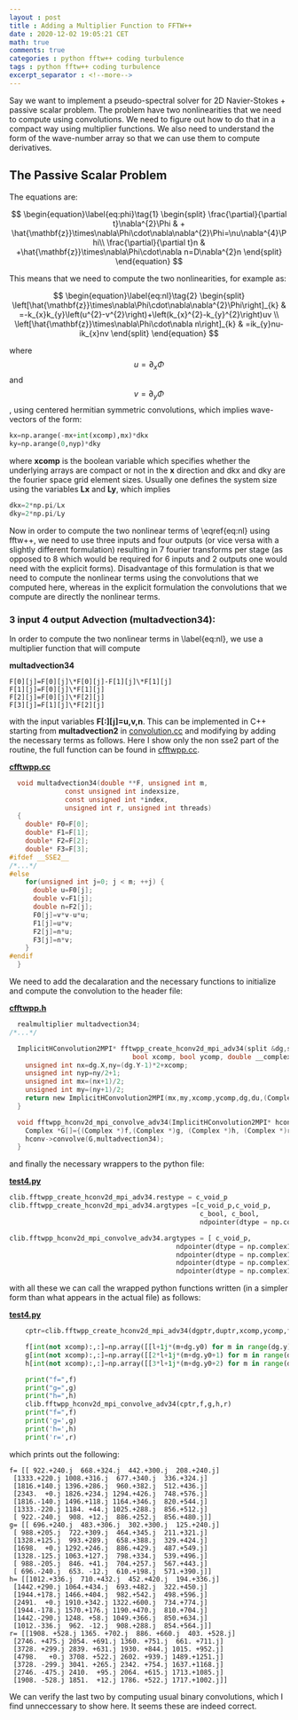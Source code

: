 ```yaml
---
layout : post
title : Adding a Multiplier Function to FFTW++
date : 2020-12-02 19:05:21 CET
math: true
comments: true
categories : python fftw++ coding turbulence
tags : python fftw++ coding turbulence
excerpt_separator : <!--more-->
---
```


Say we want to implement a pseudo-spectral solver for 2D Navier-Stokes + passive scalar problem. The problem have
two nonlinearities that we need to compute using convolutions. We need to figure out how to do that in a compact
way using multiplier functions. We also need to understand the form of the wave-number array so that we can use them to compute derivatives.

<!--more-->
## The Passive Scalar Problem

The equations are:

$$
\begin{equation}\label{eq:phi}\tag{1}
\begin{split}
\frac{\partial}{\partial t}\nabla^{2}\Phi & + \hat{\mathbf{z}}\times\nabla\Phi\cdot\nabla\nabla^{2}\Phi=\nu\nabla^{4}\Phi\\
\frac{\partial}{\partial t}n & +\hat{\mathbf{z}}\times\nabla\Phi\cdot\nabla n=D\nabla^{2}n
\end{split}
\end{equation}
$$

This means that we need to compute the two nonlinearities, for example as:

$$
\begin{equation}\label{eq:nl}\tag{2}
\begin{split}
\left[\hat{\mathbf{z}}\times\nabla\Phi\cdot\nabla\nabla^{2}\Phi\right]_{k} & =-k_{x}k_{y}\left(u^{2}-v^{2}\right)+\left(k_{x}^{2}-k_{y}^{2}\right)uv \\
\left[\hat{\mathbf{z}}\times\nabla\Phi\cdot\nabla n\right]_{k} & =ik_{y}nu-ik_{x}nv
\end{split}
\end{equation}
$$

where $$u=\partial_{x}\Phi$$ and $$v=\partial_{y}\Phi$$, using centered hermitian symmetric convolutions, which implies wave-vectors of the form:

```py
kx=np.arange(-mx+int(xcomp),mx)*dkx
ky=np.arange(0,nyp)*dky
```

where **xcomp** is the boolean variable which specifies whether the underlying arrays are  compact or not in the **x** direction and dkx and dky are the fourier space grid element sizes. Usually one defines the system size using the variables **Lx** and **Ly**, which implies 

```py
dkx=2*np.pi/Lx
dky=2*np.pi/Ly
```

Now in order to compute the two nonlinear terms of \eqref{eq:nl} using fftw++, we need to use three inputs and four outputs (or vice versa with a slightly different formulation) resulting in 7 fourier transforms per stage (as opposed to 8 which would be required for 6 inputs and 2 outputs one would need with the explicit forms). Disadvantage of this formulation is that we need to compute the nonlinear terms using the convolutions that we computed here, whereas in the explicit
formulation the convolutions that we compute are directly the nonlinear terms.

### 3 input 4 output Advection (multadvection34):

In order to compute the two nonlinear terms in \label{eq:nl}, we use a multiplier function that will compute

**multadvection34**
```
F[0][j]=F[0][j]\*F[0][j]-F[1][j]\*F[1][j]
F[1][j]=F[0][j]\*F[1][j]
F[2][j]=F[0][j]\*F[2][j]
F[3][j]=F[1][j]\*F[2][j]
```

with the input variables **F[:][j]=u,v,n**. This can be implemented in C++ starting from **multadvection2** in [convolution.cc](https://github.com/dealias/fftwpp/blob/gtest/convolution.cc) and modifying by adding the necessary terms as follows. Here I show only the non sse2 part of the routine, the full function can be found in [cfftwpp.cc](https://github.com/gurcani/fftwpp/blob/gtest/libfftwpp/cfftwpp.cc).

[**cfftwpp.cc**](https://github.com/gurcani/fftwpp/blob/gtest/libfftwpp/cfftwpp.cc)
```c
  void multadvection34(double **F, unsigned int m,
		      const unsigned int indexsize,
		      const unsigned int *index,
		      unsigned int r, unsigned int threads)
  {
    double* F0=F[0];
    double* F1=F[1];
    double* F2=F[2];
    double* F3=F[3];
#ifdef __SSE2__
/*...*/
#else
    for(unsigned int j=0; j < m; ++j) {
      double u=F0[j];
      double v=F1[j];
      double n=F2[j];
      F0[j]=v*v-u*u;
      F1[j]=u*v;
      F2[j]=n*u;
      F3[j]=n*v;
    }
#endif
  }

```

We need to add the decalaration and the necessary functions to initialize and compute the convolution 
to the header file:

[**cfftwpp.h**](https://github.com/gurcani/fftwpp/blob/gtest/libfftwpp/cfftwpp.h)
```c
  realmultiplier multadvection34;
/*...*/

  ImplicitHConvolution2MPI* fftwpp_create_hconv2d_mpi_adv34(split &dg,split &du,
							   bool xcomp, bool ycomp, double __complex__ *g){
    unsigned int nx=dg.X,ny=(dg.Y-1)*2+xcomp;
    unsigned int nyp=ny/2+1;
    unsigned int mx=(nx+1)/2;
    unsigned int my=(ny+1)/2;
    return new ImplicitHConvolution2MPI(mx,my,xcomp,ycomp,dg,du,(Complex *)g,dfoptions,3,4);
  }

  void fftwpp_hconv2d_mpi_convolve_adv34(ImplicitHConvolution2MPI* hconv, double __complex__ *f, double __complex__ *g, double __complex__ *h, double __complex__ *r) {
    Complex *G[]={(Complex *)f,(Complex *)g, (Complex *)h, (Complex *)r};
    hconv->convolve(G,multadvection34);
  }

```

and finally the necessary wrappers to the python file:

[**test4.py**](https://github.com/gurcani/fftwpp/blob/gtest/libfftwpp/test4.py)
```py
clib.fftwpp_create_hconv2d_mpi_adv34.restype = c_void_p
clib.fftwpp_create_hconv2d_mpi_adv34.argtypes =[c_void_p,c_void_p,
                                                c_bool, c_bool,
                                                ndpointer(dtype = np.complex128)]

clib.fftwpp_hconv2d_mpi_convolve_adv34.argtypes = [ c_void_p,
                                          ndpointer(dtype = np.complex128),
                                          ndpointer(dtype = np.complex128),
                                          ndpointer(dtype = np.complex128),
                                          ndpointer(dtype = np.complex128) ]
```

with all these we can call the wrapped python functions written (in a simpler form than what appears in the actual file) as follows:

[**test4.py**](https://github.com/gurcani/fftwpp/blob/gtest/libfftwpp/test4.py)
```py
    cptr=clib.fftwpp_create_hconv2d_mpi_adv34(dgptr,duptr,xcomp,ycomp,f)

    f[int(not xcomp):,:]=np.array([[l+1j*(m+dg.y0) for m in range(dg.y)] for l in range(dg.X-int(not xcomp)) ])
    g[int(not xcomp):,:]=np.array([[2*l+1j*(m+dg.y0+1) for m in range(dg.y)] for l in range(dg.X-int(not xcomp))])
    h[int(not xcomp):,:]=np.array([[3*l+1j*(m+dg.y0+2) for m in range(dg.y)] for l in range(dg.X-int(not xcomp))])

    print("f=",f)
    print("g=",g)
    print("h=",h)
    clib.fftwpp_hconv2d_mpi_convolve_adv34(cptr,f,g,h,r)
    print("f=",f)
    print('g=',g)
    print('h=',h)
    print('r=',r)
```

which prints out the following:
```
f= [[ 922.+240.j  668.+324.j  442.+300.j  208.+240.j]
 [1333.+220.j 1008.+316.j  677.+340.j  336.+324.j]
 [1816.+140.j 1396.+286.j  960.+382.j  512.+436.j]
 [2343.  +0.j 1826.+234.j 1294.+426.j  748.+576.j]
 [1816.-140.j 1496.+118.j 1164.+346.j  820.+544.j]
 [1333.-220.j 1184. +44.j 1025.+288.j  856.+512.j]
 [ 922.-240.j  908. +12.j  886.+252.j  856.+480.j]]
g= [[ 696.+240.j  483.+306.j  302.+300.j  125.+240.j]
 [ 988.+205.j  722.+309.j  464.+345.j  211.+321.j]
 [1328.+125.j  993.+289.j  658.+388.j  329.+424.j]
 [1698.  +0.j 1292.+246.j  886.+429.j  487.+549.j]
 [1328.-125.j 1063.+127.j  798.+334.j  539.+496.j]
 [ 988.-205.j  846. +41.j  704.+257.j  567.+443.j]
 [ 696.-240.j  653. -12.j  610.+198.j  571.+390.j]]
h= [[1012.+336.j  710.+432.j  452.+420.j  194.+336.j]
 [1442.+290.j 1064.+434.j  693.+482.j  322.+450.j]
 [1944.+178.j 1466.+404.j  982.+542.j  498.+596.j]
 [2491.  +0.j 1910.+342.j 1322.+600.j  734.+774.j]
 [1944.-178.j 1570.+176.j 1190.+470.j  810.+704.j]
 [1442.-290.j 1248. +58.j 1049.+366.j  850.+634.j]
 [1012.-336.j  962. -12.j  908.+288.j  854.+564.j]]
r= [[1908. +528.j 1365. +702.j  886. +660.j  403. +528.j]
 [2746. +475.j 2054. +691.j 1360. +751.j  661. +711.j]
 [3728. +299.j 2839. +631.j 1930. +844.j 1015. +952.j]
 [4798.   +0.j 3708. +522.j 2602. +939.j 1489.+1251.j]
 [3728. -299.j 3041. +265.j 2342. +754.j 1637.+1168.j]
 [2746. -475.j 2410.  +95.j 2064. +615.j 1713.+1085.j]
 [1908. -528.j 1851.  +12.j 1786. +522.j 1717.+1002.j]]
```

We can verify the last two by computing usual binary convolutions, which I find unneccessary to show here. It seems these are indeed correct.
